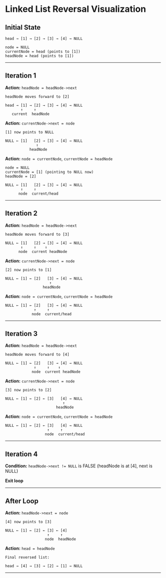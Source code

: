 # Linked List Reversal Visualization

## Initial State
```
head → [1] → [2] → [3] → [4] → NULL

node = NULL
currentNode = head (points to [1])
headNode = head (points to [1])
```

---

## Iteration 1
**Action:** `headNode = headNode->next`
```
headNode moves forward to [2]

head → [1] → [2] → [3] → [4] → NULL
       ↑     ↑
   current  headNode
```

**Action:** `currentNode->next = node`
```
[1] now points to NULL

NULL ← [1]   [2] → [3] → [4] → NULL
              ↑
           headNode
```

**Action:** `node = currentNode`, `currentNode = headNode`
```
node = NULL
currentNode = [1] (pointing to NULL now)
headNode = [2]

NULL ← [1]   [2] → [3] → [4] → NULL
       ↑     ↑
      node  current/head
```

---

## Iteration 2
**Action:** `headNode = headNode->next`
```
headNode moves forward to [3]

NULL ← [1]   [2] → [3] → [4] → NULL
       ↑     ↑    ↑
      node  current headNode
```

**Action:** `currentNode->next = node`
```
[2] now points to [1]

NULL ← [1] ← [2]   [3] → [4] → NULL
                    ↑
                 headNode
```

**Action:** `node = currentNode`, `currentNode = headNode`
```
NULL ← [1] ← [2]   [3] → [4] → NULL
             ↑     ↑
            node  current/head
```

---

## Iteration 3
**Action:** `headNode = headNode->next`
```
headNode moves forward to [4]

NULL ← [1] ← [2]   [3] → [4] → NULL
             ↑     ↑    ↑
            node  current headNode
```

**Action:** `currentNode->next = node`
```
[3] now points to [2]

NULL ← [1] ← [2] ← [3]   [4] → NULL
                          ↑
                       headNode
```

**Action:** `node = currentNode`, `currentNode = headNode`
```
NULL ← [1] ← [2] ← [3]   [4] → NULL
                   ↑     ↑
                  node  current/head
```

---

## Iteration 4
**Condition:** `headNode->next != NULL` is FALSE (headNode is at [4], next is NULL)

**Exit loop**

---

## After Loop
**Action:** `headNode->next = node`
```
[4] now points to [3]

NULL ← [1] ← [2] ← [3] ← [4]
                   ↑     ↑
                  node  headNode
```

**Action:** `head = headNode`
```
Final reversed list:

head → [4] → [3] → [2] → [1] → NULL
```

---
